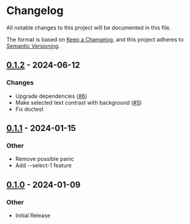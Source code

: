 # Changelog
All notable changes to this project will be documented in this file.

The format is based on [Keep a Changelog](https://keepachangelog.com/en/1.0.0/),
and this project adheres to [Semantic Versioning](https://semver.org/spec/v2.0.0.html).

## [0.1.2](https://github.com/knutwalker/fuzzy-select/compare/0.1.1...0.1.2) - 2024-06-12

### Changes

- Upgrade dependencies ([#6](https://github.com/knutwalker/fuzzy-select/pull/6))
- Make selected text contrast with background ([#5](https://github.com/knutwalker/fuzzy-select/pull/5))
- Fix doctest

## [0.1.1](https://github.com/knutwalker/fuzzy-select/compare/v0.1.0...v0.1.1) - 2024-01-15

### Other

- Remove possible panic
- Add --select-1 feature

## [0.1.0](https://github.com/knutwalker/fuzzy-select/releases/tag/v0.1.0) - 2024-01-09

### Other

- Initial Release
